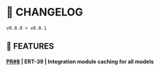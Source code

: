 # 📎 CHANGELOG

```
v0.8.0 > v0.8.1
```

## 🚀 FEATURES

#### **[PR#8](https://github.com/FroggEater/800tweb-18/pull/8) | ERT-39 | Integration module caching for all models**



